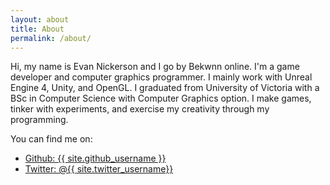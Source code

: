 ```yaml
---
layout: about
title: About
permalink: /about/
---
```


Hi, my name is Evan Nickerson and I go by Bekwnn online. I'm a game developer and computer
graphics programmer. I mainly work with Unreal Engine 4, Unity, and OpenGL. I graduated from
University of Victoria with a BSc in Computer Science with Computer Graphics option. I make
games, tinker with experiments, and exercise my creativity through my programming.

You can find me on:
* [Github: {{ site.github_username }}](https://github.com/Bekwnn)
* [Twitter: @{{ site.twitter_username}}](https://twitter.com/BekwnnDev)

